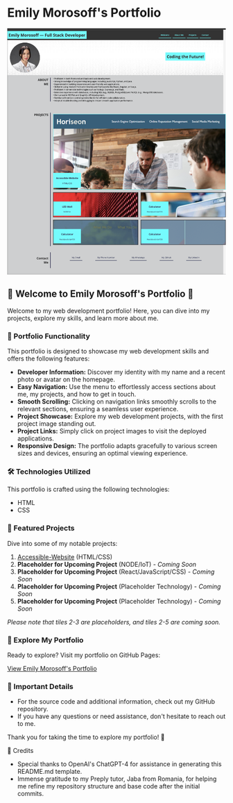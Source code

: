 # Emily Morosoff's Portfolio

![Portfolio Logo](Portfolio-Preview-Image.png)

## 🌟 Welcome to Emily Morosoff's Portfolio 🌟

Welcome to my web development portfolio! Here, you can dive into my projects, explore my skills, and learn more about me.

### 📝 Portfolio Functionality

This portfolio is designed to showcase my web development skills and offers the following features:

- **Developer Information:** Discover my identity with my name and a recent photo or avatar on the homepage.
- **Easy Navigation:** Use the menu to effortlessly access sections about me, my projects, and how to get in touch.
- **Smooth Scrolling:** Clicking on navigation links smoothly scrolls to the relevant sections, ensuring a seamless user experience.
- **Project Showcase:** Explore my web development projects, with the first project image standing out.
- **Project Links:** Simply click on project images to visit the deployed applications.
- **Responsive Design:** The portfolio adapts gracefully to various screen sizes and devices, ensuring an optimal viewing experience.

### 🛠 Technologies Utilized

This portfolio is crafted using the following technologies:

- HTML
- CSS

### 🎨 Featured Projects

Dive into some of my notable projects:

1. [Accessible-Website](https://github.com/emilymorosoff/Horiseon-Accessible-Website) (HTML/CSS)
2. **Placeholder for Upcoming Project** (NODE/IoT) - *Coming Soon*
3. **Placeholder for Upcoming Project** (React/JavaScript/CSS) - *Coming Soon*
4. **Placeholder for Upcoming Project** (Placeholder Technology) - *Coming Soon*
5. **Placeholder for Upcoming Project** (Placeholder Technology) - *Coming Soon*

*Please note that tiles 2-3 are placeholders, and tiles 2-5 are coming soon.*

### 🚀 Explore My Portfolio

Ready to explore? Visit my portfolio on GitHub Pages:

[View Emily Morosoff's Portfolio](https://emilymorosoff.github.io/e-portfolio/)

### 📌 Important Details

- For the source code and additional information, check out my GitHub repository.
- If you have any questions or need assistance, don't hesitate to reach out to me.

Thank you for taking the time to explore my portfolio! 🙌

🙌 Credits

- Special thanks to OpenAI's ChatGPT-4 for assistance in generating this README.md template.
- Immense gratitude to my Preply tutor, Jaba from Romania, for helping me refine my repository structure and base code after the initial commits.
